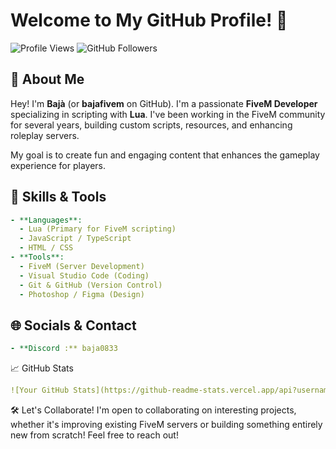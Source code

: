 # Welcome to My GitHub Profile! 👋

![Profile Views](https://komarev.com/ghpvc/?username=bajafivem&style=flat-square) ![GitHub Followers](https://img.shields.io/github/followers/bajafivem?style=flat-square)

## 🚗 About Me

Hey! I'm **Bajà** (or **bajafivem** on GitHub). I'm a passionate **FiveM Developer** specializing in scripting with **Lua**. I've been working in the FiveM community for several years, building custom scripts, resources, and enhancing roleplay servers. 

My goal is to create fun and engaging content that enhances the gameplay experience for players.

## 🔧 Skills & Tools

```yaml
- **Languages**: 
  - Lua (Primary for FiveM scripting)
  - JavaScript / TypeScript
  - HTML / CSS
- **Tools**:
  - FiveM (Server Development)
  - Visual Studio Code (Coding)
  - Git & GitHub (Version Control)
  - Photoshop / Figma (Design)
```
## 🌐 Socials & Contact

```yaml
- **Discord :** baja0833
```

📈 GitHub Stats

```yaml
![Your GitHub Stats](https://github-readme-stats.vercel.app/api?username=bajafivem&show_icons=true&theme=radical)
```

🛠️ Let's Collaborate!
I'm open to collaborating on interesting projects, whether it's improving existing FiveM servers or building something entirely new from scratch! Feel free to reach out!
